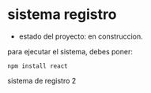<h1>sistema registro</h1>

- estado del proyecto: en construccion.

para ejecutar el sistema, debes poner:

````npm install react````

sistema de registro 2
